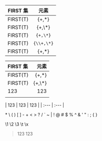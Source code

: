 
| FIRST 集 |    元素    |
| :------: | :--------: |
| FIRST(T) |   {+,\*}   |
| FIRST(T) |  {+,\\*}   |
| FIRST(T) |  `{+,\*}`  |
| FIRST(T) | `{\\+,\*}` |
| FIRST(T) |  \{\+,\*}  |

| FIRST 集 |    元素 |
| :------- | ------: |
| FIRST(T) |  {+,\*} |
| FIRST(T) | {+,\\*} |
| 123      |     123 | 1234 |
|          |         |


| 123  | 123  | 123 |
| :--- | :--- |

\* \\ \( \) \[ \] \- \+ \< \> \? \/ \` \~ \| \! \@ \# \$ \% \^ \& \' \" \: \; \{ \}

\1 \2 \3 \t \x 

<!-- \1 \2 \3 \t \x  -->

> 123
> 123